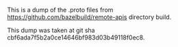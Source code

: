 This is a dump of the .proto files from https://github.com/bazelbuild/remote-apis directory build.

This dump was taken at git sha cbf6ada7f5b2a0ce14646bf983d03b49118f0ec8.

